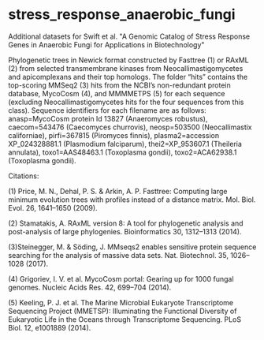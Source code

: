 # stress_response_anaerobic_fungi
Additional datasets for Swift et al. "A Genomic Catalog of Stress Response Genes in Anaerobic Fungi for Applications in Biotechnology"

Phylogenetic trees in Newick format constructed by Fasttree (1) or RAxML (2) from selected transmembrane kinases from Neocallimastigomycetes and apicomplexans and their top homologs.  The folder “hits” contains the top-scoring MMSeq2 (3) hits from the NCBI’s non-redundant protein database, MycoCosm (4), and MMMMETPS (5) for each sequence (excluding Neocallimastigomycetes hits for the four sequences from this class). Sequence identifiers for each filename are as follows: anasp=MycoCosm protein Id 13827 (Anaeromyces robustus), caecom=543476 (Caecomyces churrovis), neosp=503500 (Neocallimastix californiae), pirfi=367815 (Piromyces finnis), plasma2=accession XP_024328881.1 (Plasmodium falciparum), thei2=XP_953607.1 (Theileria annulata), toxo1=AAS48463.1 (Toxoplasma gondii), toxo2=ACA62938.1 (Toxoplasma gondii).

Citations:

(1) Price, M. N., Dehal, P. S. & Arkin, A. P. Fasttree: Computing large minimum evolution trees with profiles instead of a distance matrix. Mol. Biol. Evol. 26, 1641–1650 (2009).

(2) Stamatakis, A. RAxML version 8: A tool for phylogenetic analysis and post-analysis of large phylogenies. Bioinformatics 30, 1312–1313 (2014).

(3)Steinegger, M. & Söding, J. MMseqs2 enables sensitive protein sequence searching for the analysis of massive data sets. Nat. Biotechnol. 35, 1026–1028 (2017).

(4) Grigoriev, I. V. et al. MycoCosm portal: Gearing up for 1000 fungal genomes. Nucleic Acids Res. 42, 699–704 (2014).

(5) Keeling, P. J. et al. The Marine Microbial Eukaryote Transcriptome Sequencing Project (MMETSP): Illuminating the Functional Diversity of Eukaryotic Life in the Oceans through Transcriptome Sequencing. PLoS Biol. 12, e1001889 (2014).
